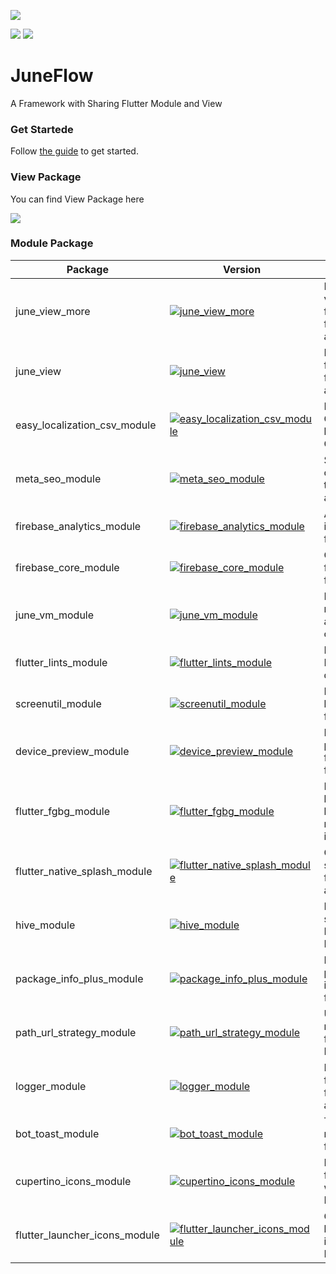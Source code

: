 ![](https://raw.githubusercontent.com/melodysdreamj/juneflow/document/assets/readme.webp)

[![](https://img.shields.io/badge/DISCORD-JOIN%20SERVER-5663F7?style=for-the-badge&logo=discord&logoColor=white)](https://discord.gg/zXXHvAXCug)
[![](https://img.shields.io/badge/KakaoTalk-Join%20Room-FEE500?style=for-the-badge&logo=kakao)](https://open.kakao.com/o/gEwrffbg)

# JuneFlow
A Framework with Sharing Flutter Module and View

### Get Startede
Follow [the guide](https://doc.juneflow.org/) to get started.

### View Package
You can find View Package here

[![](https://img.shields.io/badge/Module-Hub-007bff?style=for-the-badge&logo=flutter)](https://module.juneflow.org/)

### Module Package

| Package                    | Version                                                                                           | Description                   |
|----------------------------|---------------------------------------------------------------------------------------------------|-------------------------------|
| june_view_more             | [![june_view_more](https://img.shields.io/pub/v/june_view_more.svg)](https://pub.dev/packages/june_view_more)             | Enhanced view functionalities for June applications |
| june_view                  | [![june_view](https://img.shields.io/pub/v/june_view.svg)](https://pub.dev/packages/june_view)                             | Basic view functionalities for June applications    |
| easy_localization_csv_module | [![easy_localization_csv_module](https://img.shields.io/pub/v/easy_localization_csv_module.svg)](https://pub.dev/packages/easy_localization_csv_module) | Module for CSV based localization in C++            |
| meta_seo_module            | [![meta_seo_module](https://img.shields.io/pub/v/meta_seo_module.svg)](https://pub.dev/packages/meta_seo_module)           | SEO optimization tools for Dart applications        |
| firebase_analytics_module  | [![firebase_analytics_module](https://img.shields.io/pub/v/firebase_analytics_module.svg)](https://pub.dev/packages/firebase_analytics_module)       | Analytics integration for Firebase                   |
| firebase_core_module       | [![firebase_core_module](https://img.shields.io/pub/v/firebase_core_module.svg)](https://pub.dev/packages/firebase_core_module)                   | Core functionalities for Firebase                    |
| june_vm_module             | [![june_vm_module](https://img.shields.io/pub/v/june_vm_module.svg)](https://pub.dev/packages/june_vm_module)               | Dart VM management and operations                    |
| flutter_lints_module       | [![flutter_lints_module](https://img.shields.io/pub/v/flutter_lints_module.svg)](https://pub.dev/packages/flutter_lints_module)                   | Lint rules for Flutter development                    |
| screenutil_module          | [![screenutil_module](https://img.shields.io/pub/v/screenutil_module.svg)](https://pub.dev/packages/screenutil_module)       | Responsive layout helper for Flutter                 |
| device_preview_module      | [![device_preview_module](https://img.shields.io/pub/v/device_preview_module.svg)](https://pub.dev/packages/device_preview_module)                 | Device preview functionalities for Flutter           |
| flutter_fgbg_module        | [![flutter_fgbg_module](https://img.shields.io/pub/v/flutter_fgbg_module.svg)](https://pub.dev/packages/flutter_fgbg_module)                       | Foreground-background lifecycle management in Flutter |
| flutter_native_splash_module | [![flutter_native_splash_module](https://img.shields.io/pub/v/flutter_native_splash_module.svg)](https://pub.dev/packages/flutter_native_splash_module) | Custom splash screen for Flutter apps                |
| hive_module                | [![hive_module](https://img.shields.io/pub/v/hive_module.svg)](https://pub.dev/packages/hive_module)                       | Local storage solution for Flutter using Hive        |
| package_info_plus_module   | [![package_info_plus_module](https://img.shields.io/pub/v/package_info_plus_module.svg)](https://pub.dev/packages/package_info_plus_module)         | Enhanced package information for Flutter             |
| path_url_strategy_module   | [![path_url_strategy_module](https://img.shields.io/pub/v/path_url_strategy_module.svg)](https://pub.dev/packages/path_url_strategy_module)         | URL strategy management for web Flutter apps         |
| logger_module              | [![logger_module](https://img.shields.io/pub/v/logger_module.svg)](https://pub.dev/packages/logger_module)                 | Logging functionalities for Dart applications        |
| bot_toast_module           | [![bot_toast_module](https://img.shields.io/pub/v/bot_toast_module.svg)](https://pub.dev/packages/bot_toast_module)         | Toast notifications for Flutter                      |
| cupertino_icons_module     | [![cupertino_icons_module](https://img.shields.io/pub/v/cupertino_icons_module.svg)](https://pub.dev/packages/cupertino_icons_module)               | Default icons for Cupertino widgets in Flutter       |
| flutter_launcher_icons_module | [![flutter_launcher_icons_module](https://img.shields.io/pub/v/flutter_launcher_icons_module.svg)](https://pub.dev/packages/flutter_launcher_icons_module) | Customizable launcher icons for Flutter apps         |
